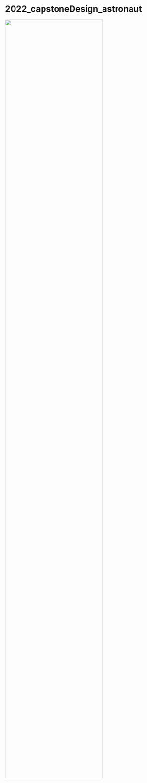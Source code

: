 # 2022_capstoneDesign_astronaut

<img width = "80%" src = "https://github.com/junminChoi/2022_capstoneDesign_astronaut/issues/1#issue-1246215063"/>

